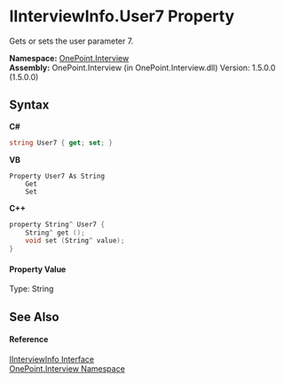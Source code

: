 # IInterviewInfo.User7 Property 
 

Gets or sets the user parameter 7.

**Namespace:**&nbsp;<a href="N_OnePoint_Interview">OnePoint.Interview</a><br />**Assembly:**&nbsp;OnePoint.Interview (in OnePoint.Interview.dll) Version: 1.5.0.0 (1.5.0.0)

## Syntax

**C#**<br />
``` C#
string User7 { get; set; }
```

**VB**<br />
``` VB
Property User7 As String
	Get
	Set
```

**C++**<br />
``` C++
property String^ User7 {
	String^ get ();
	void set (String^ value);
}
```


#### Property Value
Type: String

## See Also


#### Reference
<a href="T_OnePoint_Interview_IInterviewInfo">IInterviewInfo Interface</a><br /><a href="N_OnePoint_Interview">OnePoint.Interview Namespace</a><br />
